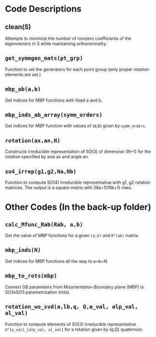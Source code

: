 # Code Descriptions

## clean(S) 

Attempts to minimize the number of nonzero coefficients of the eigenvectors in S while maintaining orthonormality.

## `get_symmgen_mats(pt_grp)`

Function to set the generators for each point group (only proper rotation elements are set.)

## `mbp_ab(a,b)`

Get indices for MBP functions with fixed a and b.

## `mbp_inds_ab_array(symm_orders)`

Get indices for MBP function with values of (a,b) given by `symm_orders`.

## `rotation(ax,an,N)`

Constructs irreducible representation of SO(3) of dimension (N+1) for the rotation specified by axis ax and angle an. 

## `so4_irrep(g1,g2,Na,Nb)`

Function to compute SO(4) Irreducible representative with g1, g2 rotation matrices. The output is a square matrix with (Na+1)(Nb+1) rows.

# Other Codes (In the back-up folder)


## `calc_Mfunc_Rab(Rab, a,b)`

Get the value of MBP functions for a given `(a,b)` and `R^(ab)` matrix.

## `mbp_inds(N)`

Get indices for MBP functions all the way to a=b=N.


## `mbp_to_rots(mbp)`

Convert GB parameters from Misorientation-Boundary plane (MBP) to SO3xSO3 parametrization (rots).


## `rotation_wo_svd(a,lb,q, Q,a_val, alp_val, al_val)`

Function to compute elements of SO(3) Irreducible representative  `U^{a_val}_{alp_val, al_val}` for a rotation given by (q,Q) quaternion.





